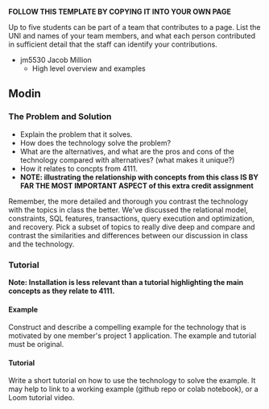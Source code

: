 **FOLLOW THIS TEMPLATE BY COPYING IT INTO YOUR OWN PAGE**

Up to five students can be part of a team that contributes to a page.
List the UNI and names of your team members, and what each person contributed in sufficient detail that the staff can identify your contributions.

* jm5530 Jacob Million
  * High level overview and examples

## Modin

### The Problem and Solution

* Explain the problem that it solves.
* How does the technology solve the problem?
* What are the alternatives, and what are the pros and cons of the technology compared with alternatives?  (what makes it unique?)
* How it relates to concpts from 4111.  
* **NOTE: illustrating the relationship with concepts from this class IS BY FAR THE MOST IMPORTANT ASPECT of this extra credit assignment**

Remember, the more detailed and thorough you contrast the technology with the topics in class the better.
We've discussed the relational model, constraints, SQL features, transactions, query execution and optimization, and recovery.   Pick a subset of topics to really dive deep and compare and contrast the similarities and differences between our discussion in class and the technology.

### Tutorial

**Note: Installation is less relevant than a tutorial highlighting the main concepts as they relate to 4111.**

#### Example

Construct and describe a compelling example for the technology that is motivated by one member's project 1 application.  The example and tutorial must be original.

#### Tutorial

Write a short tutorial on how to use the technology to solve the example.  It may help to link to a working example (github repo or colab notebook), or a Loom tutorial video.